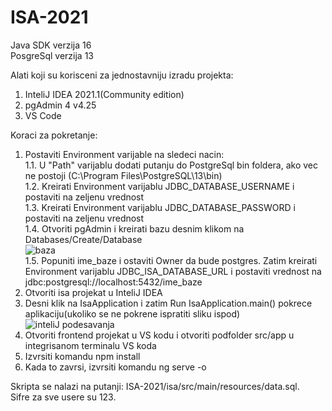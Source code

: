 # ISA-2021
Java SDK verzija 16<br />
PosgreSql verzija 13<br />

Alati koji su korisceni za jednostavniju izradu projekta:<br />
1. InteliJ IDEA 2021.1(Community edition)<br />
2. pgAdmin 4 v4.25<br />
3. VS Code<br />

Koraci za pokretanje:<br />
1. Postaviti Environment varijable na sledeci nacin:<br />
    1.1. U "Path" varijablu dodati putanju do PostgreSql bin foldera, ako vec ne postoji (C:\Program Files\PostgreSQL\13\bin)<br />
    1.2. Kreirati Environment varijablu JDBC_DATABASE_USERNAME i postaviti na zeljenu vrednost<br />
    1.3. Kreirati Environment varijablu JDBC_DATABASE_PASSWORD i postaviti na zeljenu vrednost<br />
    1.4. Otvoriti pgAdmin i kreirati bazu desnim klikom na Databases/Create/Database<br />
        ![baza](https://user-images.githubusercontent.com/58110517/185405713-6d41e320-d6d3-4ac4-880c-5b359fa853fb.png)<br />
    1.5. Popuniti ime_baze i ostaviti Owner da bude postgres. Zatim kreirati Environment varijablu JDBC_ISA_DATABASE_URL i postaviti vrednost na           jdbc:postgresql://localhost:5432/ime_baze     <br />
2. Otvoriti isa projekat u InteliJ IDEA<br />
3. Desni klik na IsaApplication i zatim Run IsaApplication.main() pokrece aplikaciju(ukoliko se ne pokrene ispratiti sliku ispod)<br />
  ![inteliJ podesavanja](https://user-images.githubusercontent.com/58110517/185410359-5798733e-efbd-4e44-864a-ab8b089982ca.png)<br />
4. Otvoriti frontend projekat u VS kodu i otvoriti podfolder src/app u integrisanom terminalu VS koda<br />
5. Izvrsiti komandu npm install<br />
6. Kada to zavrsi, izvrsiti komandu ng serve -o<br />

Skripta se nalazi na putanji: ISA-2021/isa/src/main/resources/data.sql.<br />
Sifre za sve usere su 123.
